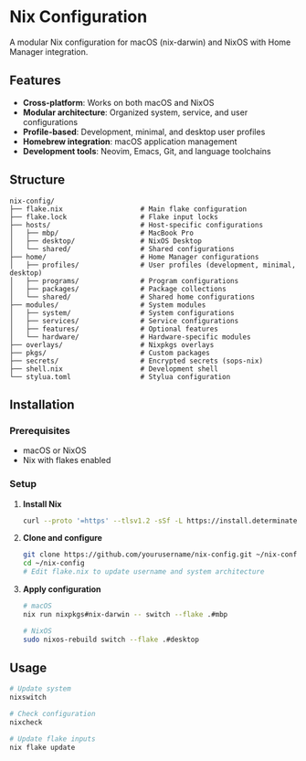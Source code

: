 # Nix Configuration

A modular Nix configuration for macOS (nix-darwin) and NixOS with Home Manager integration.

## Features

- **Cross-platform**: Works on both macOS and NixOS
- **Modular architecture**: Organized system, service, and user configurations
- **Profile-based**: Development, minimal, and desktop user profiles
- **Homebrew integration**: macOS application management
- **Development tools**: Neovim, Emacs, Git, and language toolchains

## Structure

```
nix-config/
├── flake.nix                   # Main flake configuration
├── flake.lock                  # Flake input locks
├── hosts/                      # Host-specific configurations
│   ├── mbp/                    # MacBook Pro
│   ├── desktop/                # NixOS Desktop
│   └── shared/                 # Shared configurations
├── home/                       # Home Manager configurations
│   ├── profiles/               # User profiles (development, minimal, desktop)
│   ├── programs/               # Program configurations
│   ├── packages/               # Package collections
│   └── shared/                 # Shared home configurations
├── modules/                    # System modules
│   ├── system/                 # System configurations
│   ├── services/               # Service configurations
│   ├── features/               # Optional features
│   └── hardware/               # Hardware-specific modules
├── overlays/                   # Nixpkgs overlays
├── pkgs/                       # Custom packages
├── secrets/                    # Encrypted secrets (sops-nix)
├── shell.nix                   # Development shell
└── stylua.toml                 # Stylua configuration
```

## Installation

### Prerequisites
- macOS or NixOS
- Nix with flakes enabled

### Setup
1. **Install Nix**
   ```bash
   curl --proto '=https' --tlsv1.2 -sSf -L https://install.determinate.systems/nix | sh -s -- install
   ```

2. **Clone and configure**
   ```bash
   git clone https://github.com/yourusername/nix-config.git ~/nix-config
   cd ~/nix-config
   # Edit flake.nix to update username and system architecture
   ```

3. **Apply configuration**
   ```bash
   # macOS
   nix run nixpkgs#nix-darwin -- switch --flake .#mbp
   
   # NixOS
   sudo nixos-rebuild switch --flake .#desktop
   ```

## Usage

```bash
# Update system
nixswitch

# Check configuration
nixcheck

# Update flake inputs
nix flake update

```